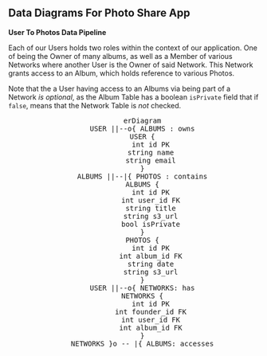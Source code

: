 ## Data Diagrams For Photo Share App

**User To Photos Data Pipeline**

Each of our Users holds two roles within the context of our application. One of
being the Owner of many albums, as well as a Member of various Networks where
another User is the Owner of said Network. This Network grants access to
an Album, which holds reference to various Photos.

Note that the a User having
access to an Albums via being part of a Network <em>is optional</em>, as the
Album Table has a boolean `isPrivate` field that if `false`, means that the
Network Table is <em>not</em> checked.

<div align="center">
<pre class="mermaid">
    erDiagram
    USER ||--o{ ALBUMS : owns
    USER {
        int id PK
        string name
        string email
    }
    ALBUMS ||--|{ PHOTOS : contains
    ALBUMS {
        int id PK
        int user_id FK
        string title
        string s3_url
        bool isPrivate
    }
    PHOTOS {
        int id PK
        int album_id FK
        string date
        string s3_url
    }
    USER ||--o{ NETWORKS: has
    NETWORKS {
        int id PK
        int founder_id FK
        int user_id FK
        int album_id FK
    }
    NETWORKS }o -- |{ ALBUMS: accesses
</pre>
</div>

